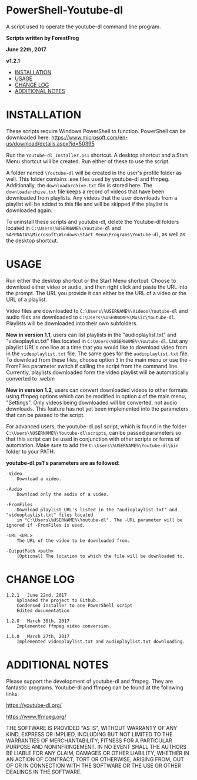 # PowerShell-Youtube-dl
A script used to operate the youtube-dl command line program.


**Scripts written by ForestFrog**

**June 22th, 2017**

**v1.2.1**



 - [INSTALLATION](#installation)
 - [USAGE](#usage)
 - [CHANGE LOG](#change-log)
 - [ADDITIONAL NOTES](#additional-notes)
 


# INSTALLATION

These scripts require Windows PowerShell to function. PowerShell can be downloaded
here: https://www.microsoft.com/en-us/download/details.aspx?id=50395

Run the `Youtube-dl_Installer.ps1` shortcut. A desktop shortcut and a Start Menu shortcut will be created. Run either of these to use the script.

A folder named `\Youtube-dl` will be created in the user's profile folder as well. This folder contains .exe files used by youtube-dl and ffmpeg. Additionally, the `downloadarchive.txt` file is stored here. The `downloadarchive.txt` file keeps a record of videos that have been downloaded from playlists. Any videos that the user downloads from a playlist will be added to this file and will be skipped if the playlist is downloaded again.

To uninstall these scripts and youtube-dl, delete the Youtube-dl folders located in `C:\Users\%USERNAME%\Youtube-dl` and `%APPDATA%\Microsoft\Windows\Start Menu\Programs\Youtube-dl`, as well as the desktop shortcut.


# USAGE

Run either the desktop shortcut or the Start Menu shortcut. Choose to download either video or audio, and then right click and paste the URL into the prompt. The URL you provide it can either be the URL of a video or the URL of a playlist.

Video files are downloaded to `C:\Users\%USERNAME%\Videos\Youtube-dl` and audio files are downloaded to `C:\Users\%USERNAME%\Music\Youtube-dl`. Playlists will be downloaded into their own subfolders.

**New in version 1.1**, users can list playlists in the "audioplaylist.txt" and "videoplaylist.txt" files located in `C:\Users\%USERNAME%\Youtube-dl`. List any playlist URL's one line at a time that you would like to download video from in the `videoplaylist.txt` file. The same goes for the `audioplaylist.txt` file. To download from these files, choose option `3` in the main menu or use the -FromFiles parameter switch if calling the script from the command line. Currently, playlists downloaded form the video playlist will be automatically converted to .webm

**New in version 1.2**, users can convert downloaded videos to other formats using  ffmpeg options which can be modified in option `4` of the main menu, "Settings". Only videos being downloaded will be converted, not audio downloads. This feature has not yet been implemented into the parameters that can be passed to the script.

For advanced users, the youtube-dl.ps1 script, which is found in the folder `C:\Users\%USERNAME%\Youtube-dl\scripts`, can be passed parameters so that this script can be used in conjunction with other scripts or forms of automation. Make sure to add the `C:\Users\%USERNAME%\Youtube-dl\bin` folder to your PATH.

**youtube-dl.ps1's parameters are as followed:**

	-Video
		Download a video.
    
	-Audio
		Download only the audio of a video.
    
	-FromFiles
		Download playlist URL's listed in the "audioplaylist.txt" and "videoplaylist.txt" files located 
		in "C:\Users\%USERNAME%\Youtube-dl". The -URL parameter will be ignored if -FromFiles is used.
    
	-URL <URL>
		The URL of the video to be downloaded from.
    
	-OutputPath <path>
		(Optional) The location to which the file will be downloaded to.


# CHANGE LOG

	1.2.1	June 22nd, 2017
		Uploaded the project to Github.
		Condensed installer to one PowerShell script
		Edited documentation
		
	1.2.0	March 30th, 2017
		Implemented ffmpeg video conversion.
		
	1.1.0	March 27th, 2017
		Implemented videoplaylist.txt and audioplaylist.txt downloading.


# ADDITIONAL NOTES

Please support the development of youtube-dl and ffmpeg. They are fantastic programs. Youtube-dl and ffmpeg can be found at the following links:

https://youtube-dl.org/

https://www.ffmpeg.org/


THE SOFTWARE IS PROVIDED "AS IS", WITHOUT WARRANTY OF ANY KIND, EXPRESS OR IMPLIED, INCLUDING BUT NOT LIMITED TO THE WARRANTIES OF MERCHANTABILITY, FITNESS FOR A PARTICULAR PURPOSE AND NONINFRINGEMENT. IN NO EVENT SHALL THE AUTHORS BE LIABLE FOR ANY CLAIM, DAMAGES OR OTHER LIABILITY, WHETHER IN AN ACTION OF CONTRACT, TORT OR OTHERWISE, ARISING FROM, OUT OF OR IN CONNECTION WITH THE SOFTWARE OR THE USE OR OTHER DEALINGS IN THE SOFTWARE.
